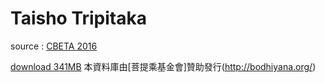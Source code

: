 # Taisho Tripitaka

source : [CBETA 2016](http://www.cbeta.org/node/4976)

[download 341MB](http://ya.ksana.tw/taisho-corpus/taisho.cor)
本資料庫由[菩提乘基金會]贊助發行(http://bodhiyana.org/)

